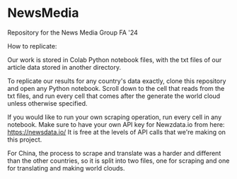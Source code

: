 # NewsMedia
Repository for the News Media Group FA '24


How to replicate:

Our work is stored in Colab Python notebook files, with the txt files of our article data stored in another directory. 

To replicate our results for any country's data exactly, clone this repository and open any Python notebook. 
Scroll down to the cell that reads from the txt files, and run every cell that comes after the generate the world cloud unless otherwise specified. 

If you would like to run your own scraping operation, run every cell in any notebook. Make sure to have your own API key for Newzdata.io from here: https://newsdata.io/
It is free at the levels of API calls that we're making on this project.

For China, the process to scrape and translate was a harder and different than the other countries, so it is split into two files, one for scraping and one for translating and making world clouds. 
